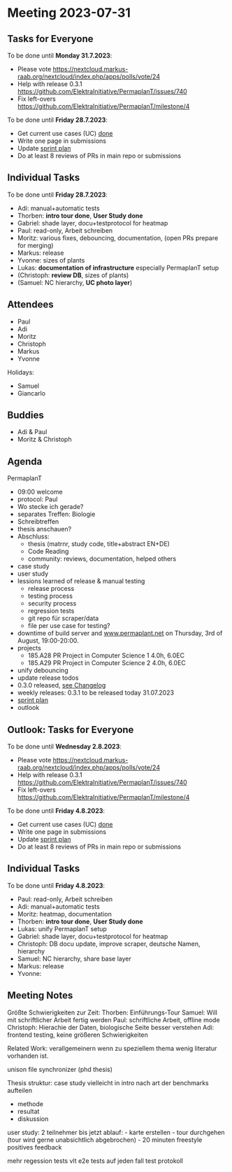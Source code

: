 # Meeting 2023-07-31

## Tasks for Everyone

To be done until **Monday 31.7.2023**:

- Please vote <https://nextcloud.markus-raab.org/nextcloud/index.php/apps/polls/vote/24>
- Help with release 0.3.1 <https://github.com/ElektraInitiative/PermaplanT/issues/740>
- Fix left-overs <https://github.com/ElektraInitiative/PermaplanT/milestone/4>

To be done until **Friday 28.7.2023**:

- Get current use cases (UC) [done](../usecases/README.md)
- Write one page in submissions
- Update [sprint plan](https://github.com/orgs/ElektraInitiative/projects/4/)
- Do at least 8 reviews of PRs in main repo or submissions

## Individual Tasks

To be done until **Friday 28.7.2023**:

- Adi: manual+automatic tests
- Thorben: **intro tour done**, **User Study done**
- Gabriel: shade layer, docu+testprotocol for heatmap
- Paul: read-only, Arbeit schreiben
- Moritz: various fixes, debouncing, documentation, (open PRs prepare for merging)
- Markus: release
- Yvonne: sizes of plants
- Lukas: **documentation of infrastructure** especially PermaplanT setup
- (Christoph: **review DB**, sizes of plants)
- (Samuel: NC hierarchy, **UC photo layer**)

## Attendees

- Paul
- Adi
- Moritz
- Christoph
- Markus
- Yvonne

Holidays:

- Samuel
- Giancarlo

## Buddies

- Adi & Paul
- Moritz & Christoph

## Agenda

PermaplanT

- 09:00 welcome
- protocol: Paul
- Wo stecke ich gerade?
- separates Treffen: Biologie
- Schreibtreffen
- thesis anschauen?
- Abschluss:
  - thesis (matrnr, study code, title+abstract EN+DE)
  - Code Reading
  - community: reviews, documentation, helped others
- case study
- user study
- lessions learned of release & manual testing
  - release process
  - testing process
  - security process
  - regression tests
  - git repo für scraper/data
  - file per use case for testing?
- downtime of build server and www.permaplant.net on Thursday, 3rd of August, 19:00-20:00.
- projects
  - 185.A28 PR Project in Computer Science 1 4.0h, 6.0EC
  - 185.A29 PR Project in Computer Science 2 4.0h, 6.0EC
- unify debouncing
- update release todos
- 0.3.0 released, [see Changelog](../CHANGELOG.md)
- weekly releases: 0.3.1 to be released today 31.07.2023
- [sprint plan](https://github.com/orgs/ElektraInitiative/projects/4/)
- outlook

## Outlook: Tasks for Everyone

To be done until **Wednesday 2.8.2023**:

- Please vote <https://nextcloud.markus-raab.org/nextcloud/index.php/apps/polls/vote/24>
- Help with release 0.3.1 <https://github.com/ElektraInitiative/PermaplanT/issues/740>
- Fix left-overs <https://github.com/ElektraInitiative/PermaplanT/milestone/4>

To be done until **Friday 4.8.2023**:

- Get current use cases (UC) [done](../usecases/README.md)
- Write one page in submissions
- Update [sprint plan](https://github.com/orgs/ElektraInitiative/projects/4/)
- Do at least 8 reviews of PRs in main repo or submissions

## Individual Tasks

To be done until **Friday 4.8.2023**:

- Paul: read-only, Arbeit schreiben
- Adi: manual+automatic tests
- Moritz: heatmap, documentation
- Thorben: **intro tour done**, **User Study done**
- Lukas: unify PermaplanT setup
- Gabriel: shade layer, docu+testprotocol for heatmap
- Christoph: DB docu update, improve scraper, deutsche Namen, hierarchy
- Samuel: NC hierarchy, share base layer
- Markus: release
- Yvonne:

## Meeting Notes

Größte Schwierigkeiten zur Zeit:
Thorben: Einführungs-Tour
Samuel: Will mit schriftlicher Arbeit fertig werden
Paul: schriftliche Arbeit, offline mode
Christoph: Hierachie der Daten, biologische Seite besser verstehen
Adi: frontend testing, keine größeren Schwierigkeiten

Related Work:
verallgemeinern wenn zu speziellem thema wenig literatur vorhanden ist.

unison file synchronizer (phd thesis)

Thesis struktur:
case study vielleicht in intro
nach art der benchmarks aufteilen

- methode
- resultat
- diskussion

user study:
2 teilnehmer bis jetzt
ablauf: - karte erstellen - tour durchgehen (tour wird gerne unabsichtlich abgebrochen) - 20 minuten freestyle
positives feedback

mehr regession tests
vlt e2e tests auf jeden fall test protokoll
